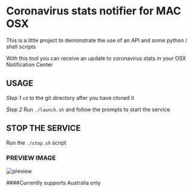 # Coronavirus stats notifier for MAC OSX

This is a little project to demonstrate the use of an API and some python / shell scripts

With this tool you can receive an update to coronavirus stats in your OSX Notification Center

## USAGE

*Step 1* `cd` to the git directory after you have cloned it

*Step 2* Run `./launch.sh` and follow the prompts to start the service

## STOP THE SERVICE

Run the `./stop.sh` script

### PREVIEW IMAGE

![preview](https://i.ibb.co/V9w8bC9/Screen-Shot-2021-01-19-at-8-34-44-pm.png)

####Currently supports Australia only

